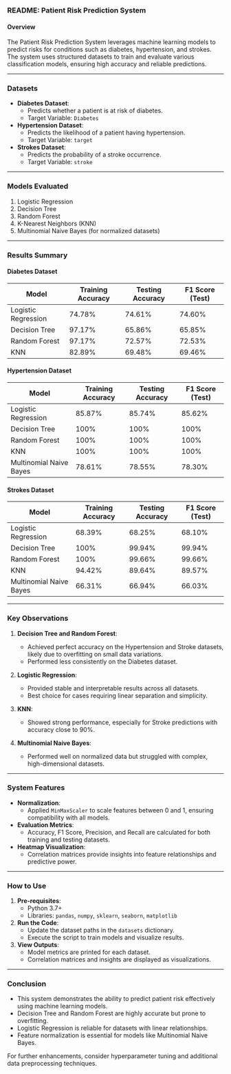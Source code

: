 ### README: Patient Risk Prediction System

#### **Overview**
The Patient Risk Prediction System leverages machine learning models to predict risks for conditions such as diabetes, hypertension, and strokes. The system uses structured datasets to train and evaluate various classification models, ensuring high accuracy and reliable predictions.

---

### **Datasets**
- **Diabetes Dataset**:
  - Predicts whether a patient is at risk of diabetes.
  - Target Variable: `Diabetes`
- **Hypertension Dataset**:
  - Predicts the likelihood of a patient having hypertension.
  - Target Variable: `target`
- **Strokes Dataset**:
  - Predicts the probability of a stroke occurrence.
  - Target Variable: `stroke`

---

### **Models Evaluated**
1. Logistic Regression
2. Decision Tree
3. Random Forest
4. K-Nearest Neighbors (KNN)
5. Multinomial Naive Bayes (for normalized datasets)

---

### **Results Summary**

#### **Diabetes Dataset**
| Model                  | Training Accuracy | Testing Accuracy | F1 Score (Test) |
|------------------------|-------------------|------------------|-----------------|
| Logistic Regression    | 74.78%           | 74.61%          | 74.60%          |
| Decision Tree          | 97.17%           | 65.86%          | 65.85%          |
| Random Forest          | 97.17%           | 72.57%          | 72.53%          |
| KNN                    | 82.89%           | 69.48%          | 69.46%          |

#### **Hypertension Dataset**
| Model                  | Training Accuracy | Testing Accuracy | F1 Score (Test) |
|------------------------|-------------------|------------------|-----------------|
| Logistic Regression    | 85.87%           | 85.74%          | 85.62%          |
| Decision Tree          | 100%             | 100%            | 100%            |
| Random Forest          | 100%             | 100%            | 100%            |
| KNN                    | 100%             | 100%            | 100%            |
| Multinomial Naive Bayes| 78.61%           | 78.55%          | 78.30%          |

#### **Strokes Dataset**
| Model                  | Training Accuracy | Testing Accuracy | F1 Score (Test) |
|------------------------|-------------------|------------------|-----------------|
| Logistic Regression    | 68.39%           | 68.25%          | 68.10%          |
| Decision Tree          | 100%             | 99.94%          | 99.94%          |
| Random Forest          | 100%             | 99.66%          | 99.66%          |
| KNN                    | 94.42%           | 89.64%          | 89.57%          |
| Multinomial Naive Bayes| 66.31%           | 66.94%          | 66.03%          |

---

### **Key Observations**
1. **Decision Tree and Random Forest**:
   - Achieved perfect accuracy on the Hypertension and Stroke datasets, likely due to overfitting on small data variations.
   - Performed less consistently on the Diabetes dataset.

2. **Logistic Regression**:
   - Provided stable and interpretable results across all datasets.
   - Best choice for cases requiring linear separation and simplicity.

3. **KNN**:
   - Showed strong performance, especially for Stroke predictions with accuracy close to 90%.

4. **Multinomial Naive Bayes**:
   - Performed well on normalized data but struggled with complex, high-dimensional datasets.

---

### **System Features**
- **Normalization**:
  - Applied `MinMaxScaler` to scale features between 0 and 1, ensuring compatibility with all models.
- **Evaluation Metrics**:
  - Accuracy, F1 Score, Precision, and Recall are calculated for both training and testing datasets.
- **Heatmap Visualization**:
  - Correlation matrices provide insights into feature relationships and predictive power.

---

### **How to Use**
1. **Pre-requisites**:
   - Python 3.7+
   - Libraries: `pandas`, `numpy`, `sklearn`, `seaborn`, `matplotlib`
2. **Run the Code**:
   - Update the dataset paths in the `datasets` dictionary.
   - Execute the script to train models and visualize results.
3. **View Outputs**:
   - Model metrics are printed for each dataset.
   - Correlation matrices and insights are displayed as visualizations.

---

### **Conclusion**
- This system demonstrates the ability to predict patient risk effectively using machine learning models.
- Decision Tree and Random Forest are highly accurate but prone to overfitting.
- Logistic Regression is reliable for datasets with linear relationships.
- Feature normalization is essential for models like Multinomial Naive Bayes.

For further enhancements, consider hyperparameter tuning and additional data preprocessing techniques.
